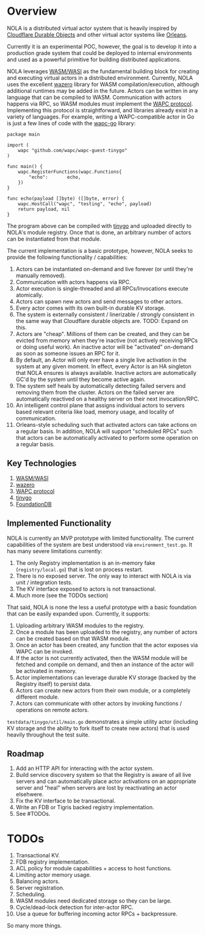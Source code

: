 # Overview

NOLA is a distributed virtual actor system that is heavily inspired by [Cloudflare Durable Objects](https://developers.cloudflare.com/workers/learning/using-durable-objects/) and other virtual actor systems like [Orleans](https://www.microsoft.com/en-us/research/wp-content/uploads/2016/02/Orleans-MSR-TR-2014-41.pdf).

Currently it is an experimental POC, however, the goal is to develop it into a production grade system that could be deployed to internal environments and used as a powerful primitive for building distributed applications.

NOLA leverages [WASM/WASI](https://webassembly.org/) as the fundamental building block for creating and executing virtual actors in a distributed environment. Currently, NOLA uses the excellent [wazero](https://wazero.io/) library for WASM compilation/execution, although additional runtimes may be added in the future. Actors can be written in any language that can be compiled to WASM. Communication with actors happens via RPC, so WASM modules must implement the [WAPC protocol](https://wapc.io/). Implementing this protocol is straightforward, and libraries already exist in a variety of languages. For example, writing a WAPC-compatible actor in Go is just a few lines of code with the [wapc-go](https://github.com/wapc/wapc-go) library:

```golang
package main

import (
	wapc "github.com/wapc/wapc-guest-tinygo"
)

func main() {
	wapc.RegisterFunctions(wapc.Functions{
		"echo":       echo,
	})
}

func echo(payload []byte) ([]byte, error) {
	wapc.HostCall("wapc", "testing", "echo", payload)
	return payload, nil
}
```

The program above can be compiled with [tinygo](https://tinygo.org/) and uploaded directly to NOLA's module registry. Once that is done, an arbitrary number of actors can be instantiated from that module.

The current implementation is a basic prototype, however, NOLA seeks to provide the following functionality / capabilities:

1. Actors can be instantiated on-demand and live forever (or until they're manually removed).
2. Communication with actors happens via RPC.
3. Actor execution is single-threaded and all RPCs/Invocations execute atomically.
4. Actors can spawn new actors and send messages to other actors.
5. Every actor comes with its own built-in durable KV storage.
6. The system is externally consistent / linerizable / strongly consistent in the same way that Cloudflare durable objects are. TODO: Expand on this.
7. Actors are "cheap". Millions of them can be created, and they can be evicted from memory when they're inactive (not actively receiving RPCs or doing useful work). An inactive actor will be "activated" on-demand as soon as someone issues an RPC for it.
8. By default, an Actor will only ever have a single live activation in the system at any given moment. In effect, every Actor is an HA singleton that NOLA ensures is always available. Inactive actors are automatically GC'd by the system until they become active again.
9. The system self heals by automatically detecting failed servers and removing them from the cluster. Actors on the failed server are automatically reactived on a healthy server on their next invocation/RPC.
10. An intelligent control plane that assigns individual actors to servers based relevant criteria like load, memory usage, and locality of communication.
11. Orleans-style scheduling such that activated actors can take actions on a regular basis. In addition, NOLA will support "scheduled RPCs" such that actors can be automatically activated to perform some operation on a regular basis.

## Key Technologies

1. [WASM/WASI](https://webassembly.org/)
2. [wazero](https://wazero.io/)
3. [WAPC protocol](https://wapc.io/)
4. [tinygo](https://tinygo.org/)
5. [FoundationDB](https://www.foundationdb.org/)

## Implemented Functionality

NOLA is currently an MVP prototype with limited functionality. The current capabilities of the system are best understood via `environment_test.go`. It has many severe limitations currently:

1. The only Registry implementation is an in-memory fake (`registry/local.go`) that is lost on process restart.
2. There is no exposed server. The only way to interact with NOLA is via unit / integration tests.
3. The KV interface exposed to actors is not transactional.
4. Much more (see the TODOs section)

That said, NOLA is none the less a useful prototype with a basic foundation that can be easily expanded upon. Currently, it supports:

1. Uploading arbitrary WASM modules to the registry.
2. Once a module has been uploaded to the registry, any number of actors can be created based on that WASM module.
3. Once an actor has been created, any function that the actor exposes via WAPC can be invoked.
4. If the actor is not currently activated, then the WASM module will be fetched and compile on demand, and then an instance of the actor will be activated in memory.
5. Actor implementations can leverage durable KV storage (backed by the Registry itself) to persist data.
6. Actors can create new actors from their own module, or a completely different module.
7. Actors can communicate with other actors by invoking functions / operations on remote actors.

`testdata/tinygo/util/main.go` demonstrates a simple utility actor (including KV storage and the ability to fork itself to create new actors) that is used heavily throughout the test suite.

## Roadmap

1. Add an HTTP API for interacting with the actor system.
2. Build service discovery system so that the Registry is aware of all live servers and can automatically place actor activations on an appropriate server and "heal" when servers are lost by reactivating an actor elsehwere.
3. Fix the KV interface to be transactional.
4. Write an FDB or Tigris backed registry implementation.
5. See #TODOs.

# TODOs

1. Transactional KV.
2. FDB registry implementation.
3. ACL policy for module capabilities + access to host functions.
4. Limiting actor memory usage.
5. Balancing actors.
6. Server registration.
7. Scheduling.
8. WASM modules need dedicated storage so they can be large.
9. Cycle/dead-lock detection for inter-actor RPC.
10. Use a queue for buffering incoming actor RPCs + backpressure.

So many more things.